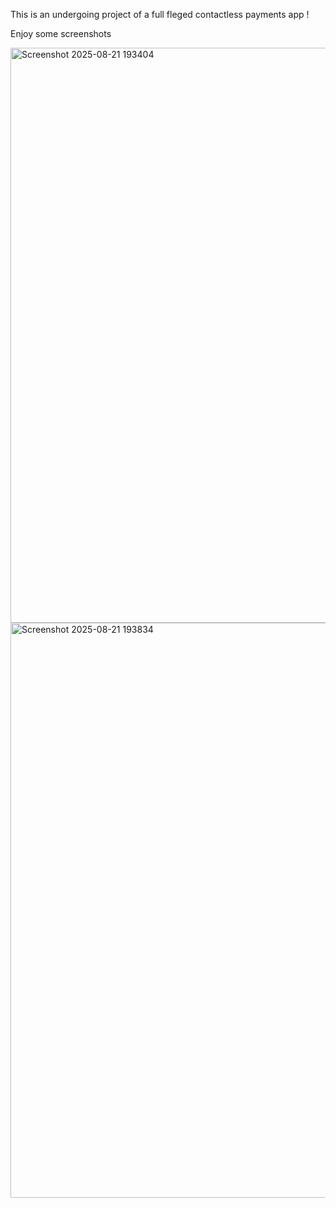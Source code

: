 This is an undergoing project of a full fleged contactless payments app !   

Enjoy some screenshots

<img width="1919" height="920" alt="Screenshot 2025-08-21 193404" src="https://github.com/user-attachments/assets/4bf877d9-b765-4972-9b1c-035312ae5459" />
<img width="1899" height="920" alt="Screenshot 2025-08-21 193834" src="https://github.com/user-attachments/assets/f22a8075-6181-48af-9bfc-b04144b130fd" />
